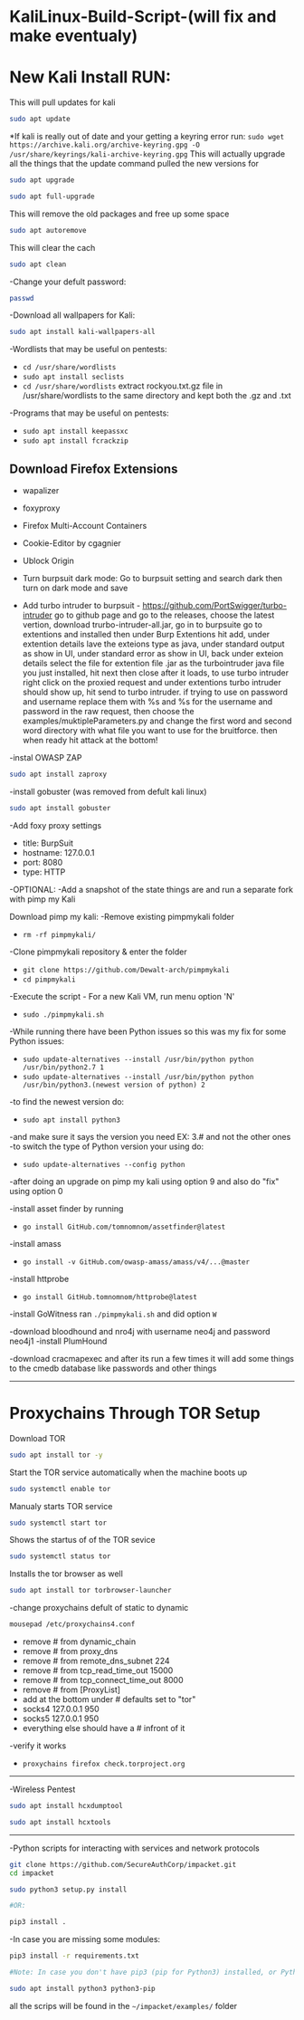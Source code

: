 # KaliLinux-Build-Script-(will fix and make eventualy)

# New Kali Install RUN:
This will pull updates for kali
```bash 
sudo apt update
```
*If kali is really out of date and your getting a keyring error run: ``` sudo wget https://archive.kali.org/archive-keyring.gpg -O /usr/share/keyrings/kali-archive-keyring.gpg ```
This will actually upgrade all the things that the update command pulled the new versions for 
```bash
sudo apt upgrade 
```
```bash 
sudo apt full-upgrade
```
This will remove the old packages and free up some space 
```bash 
sudo apt autoremove
```
This will clear the cach 
```bash 
sudo apt clean
```
-Change your defult password:
``` bash
passwd
```
-Download all wallpapers for Kali:
``` bash 
sudo apt install kali-wallpapers-all
```

-Wordlists that may be useful on pentests:
- ``` cd /usr/share/wordlists ```
- ``` sudo apt install seclists ```
- ``` cd /usr/share/wordlists ```
extract rockyou.txt.gz file in /usr/share/wordlists to the same directory and kept both the .gz and .txt 

-Programs that may be useful on pentests:
- ``` sudo apt install keepassxc ```
- ``` sudo apt install fcrackzip ```

## Download Firefox Extensions
- wapalizer
- foxyproxy
- Firefox Multi-Account Containers
- Cookie-Editor         by cgagnier
- Ublock Origin 

- Turn burpsuit dark mode:
Go to burpsuit setting and search dark then turn on dark mode and save
- Add turbo intruder to burpsuit - https://github.com/PortSwigger/turbo-intruder
go to github page and go to the releases, choose the latest vertion, download trurbo-intruder-all.jar, go in to burpsuite go to extentions and installed then under Burp Extentions hit add, under extention details lave the exteions type as java, under standard output as show in UI, under standard error as show in UI, back under exteion details select the file for extention file .jar as the turbointruder java file you just installed, hit next then close after it loads, to use turbo intruder right click on the proxied request and under extentions turbo intruder should show up, hit send to turbo intruder. 
if trying to use on password and username replace them with %s and %s for the username and password in the raw request, then choose the examples/muktipleParameters.py and change the first word and second word directory with what file you want to use for the bruitforce. then when ready hit attack at the bottom!

-instal OWASP ZAP
```bash 
sudo apt install zaproxy
```

-install gobuster (was removed from defult kali linux)
```bash 
sudo apt install gobuster
```

-Add foxy proxy settings
- title: BurpSuit
- hostname: 127.0.0.1
- port: 8080
- type: HTTP

-OPTIONAL:
-Add a snapshot of the state things are and run a separate fork with pimp my Kali

Download pimp my kali:
-Remove existing pimpmykali folder
- ``` rm -rf pimpmykali/ ```

-Clone pimpmykali repository & enter the folder
- ``` git clone https://github.com/Dewalt-arch/pimpmykali ```
- ``` cd pimpmykali ```

-Execute the script - For a new Kali VM, run menu option 'N'
- ``` sudo ./pimpmykali.sh ```


-While running there have been Python issues so this was my fix for some Python issues:
- ``` sudo update-alternatives --install /usr/bin/python python /usr/bin/python2.7 1 ```
- ``` sudo update-alternatives --install /usr/bin/python python /usr/bin/python3.(newest version of python) 2 ```

-to find the newest version do:
- ``` sudo apt install python3 ```

-and make sure it says the version you need EX: 3.# and not the other ones
-to switch the type of Python version your using do:
- ``` sudo update-alternatives --config python ```


-after doing an upgrade on pimp my kali using option 9 and also do "fix" using option 0 

-install asset finder by running 
- ``` go install GitHub.com/tomnomnom/assetfinder@latest ```

-install amass 
- ``` go install -v GitHub.com/owasp-amass/amass/v4/...@master ```

-install httprobe 
- ``` go install GitHub.tomnomnom/httprobe@latest ```

-install GoWitness 
ran ``` ./pimpmykali.sh ``` and did option ``` W ```

-download bloodhound and nro4j with username neo4j and password neo4j1
-install PlumHound 

-download cracmapexec and after its run a few times it will add some things to the cmedb database like passwords and other things


---


# Proxychains Through TOR Setup
Download TOR  
```bash 
sudo apt install tor -y
```
Start the TOR service automatically when the machine boots up 
```bash 
sudo systemctl enable tor
```
Manualy starts TOR service 
```bash 
sudo systemctl start tor
```
Shows the startus of of the TOR sevice 
```bash
sudo systemctl status tor 
```
Installs the tor browser as well
```bash 
sudo apt install tor torbrowser-launcher
```

-change proxychains defult of static to dynamic 
```bash 
mousepad /etc/proxychains4.conf
```
-  remove # from dynamic_chain
-  remove # from proxy_dns
-  remove # from remote_dns_subnet 224
-  remove # from tcp_read_time_out 15000
-  remove # from tcp_connect_time_out 8000
-  remove # from [ProxyList]
-  add at the bottom under # defaults set to "tor"
-    socks4 127.0.0.1 950
-    socks5 127.0.0.1 950
-  everything else should have a # infront of it

-verify it works
- ``` proxychains firefox check.torproject.org ```


---


-Wireless Pentest
```bash 
sudo apt install hcxdumptool
```
```bash 
sudo apt install hcxtools
```

---

-Python scripts for interacting with services and network protocols 
```bash
git clone https://github.com/SecureAuthCorp/impacket.git 
cd impacket

sudo python3 setup.py install

#OR:

pip3 install . 
```
-In case you are missing some modules:
```bash
pip3 install -r requirements.txt
```
```bash
#Note: In case you don't have pip3 (pip for Python3) installed, or Python3, install it with the following commands:

sudo apt install python3 python3-pip
```
all the scrips will be found in the ```~/impacket/examples/``` folder 



























































